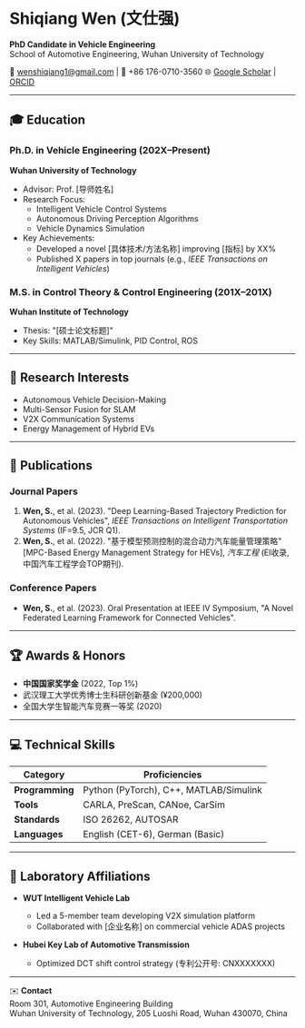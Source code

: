 # Shiqiang Wen (文仕强)  
**PhD Candidate in Vehicle Engineering**  
School of Automotive Engineering, Wuhan University of Technology  

📧 wenshiqiang1@gmail.com | 📱 +86 176-0710-3560 
🌐 [Google Scholar](https://scholar.google.com/citations?hl=zh-CN&view_op=list_works&gmla=AOv-ny9nYyzjUu6fp56WETLIybS5tv1_Xr2720BsMh7CRWKfKUp__v6QWYzvT2FEjkL0pAKNBiOPA0D9DQOCpgQVOl-YMWCk4zzGPwAooHyZ4iXeNGXX5RlJLXzO4YCnuMI&user=QlmuWGwAAAAJ) | [ORCID](https://orcid.org/0009-0001-8919-4133)  

---

## 🎓 Education  
### **Ph.D. in Vehicle Engineering** (202X–Present)  
**Wuhan University of Technology**  
- Advisor: Prof. [导师姓名]  
- Research Focus:  
  - Intelligent Vehicle Control Systems  
  - Autonomous Driving Perception Algorithms  
  - Vehicle Dynamics Simulation  
- Key Achievements:  
  - Developed a novel [具体技术/方法名称] improving [指标] by XX%  
  - Published X papers in top journals (e.g., *IEEE Transactions on Intelligent Vehicles*)  

### **M.S. in Control Theory & Control Engineering** (201X–201X)  
**Wuhan Institute of Technology**  
- Thesis: "[硕士论文标题]"  
- Key Skills: MATLAB/Simulink, PID Control, ROS  

---

## 🔬 Research Interests  
- Autonomous Vehicle Decision-Making  
- Multi-Sensor Fusion for SLAM  
- V2X Communication Systems  
- Energy Management of Hybrid EVs  

---

## 📑 Publications  
### **Journal Papers**  
1. **Wen, S.**, et al. (2023). "Deep Learning-Based Trajectory Prediction for Autonomous Vehicles", *IEEE Transactions on Intelligent Transportation Systems* (IF=9.5, JCR Q1).  
2. **Wen, S.**, et al. (2022). "基于模型预测控制的混合动力汽车能量管理策略" [MPC-Based Energy Management Strategy for HEVs], *汽车工程* (EI收录, 中国汽车工程学会TOP期刊).  

### **Conference Papers**  
- **Wen, S.**, et al. (2023). Oral Presentation at IEEE IV Symposium, "A Novel Federated Learning Framework for Connected Vehicles".  

---

## 🏆 Awards & Honors  
- **中国国家奖学金** (2022, Top 1%)  
- 武汉理工大学优秀博士生科研创新基金 (¥200,000)  
- 全国大学生智能汽车竞赛一等奖 (2020)  

---

## 💻 Technical Skills  
| Category        | Proficiencies                             |
|-----------------|-------------------------------------------|
| **Programming** | Python (PyTorch), C++, MATLAB/Simulink    |
| **Tools**       | CARLA, PreScan, CANoe, CarSim             |
| **Standards**   | ISO 26262, AUTOSAR                        |
| **Languages**   | English (CET-6), German (Basic)           |

---

## 📍 Laboratory Affiliations  
- **WUT Intelligent Vehicle Lab**  
  - Led a 5-member team developing V2X simulation platform  
  - Collaborated with [企业名称] on commercial vehicle ADAS projects  

- **Hubei Key Lab of Automotive Transmission**  
  - Optimized DCT shift control strategy (专利公开号: CNXXXXXXX)  

---

✉️ **Contact**  
Room 301, Automotive Engineering Building  
Wuhan University of Technology, 205 Luoshi Road, Wuhan 430070, China  

